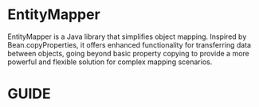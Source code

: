 # EntityMapper
EntityMapper is a Java library that simplifies object mapping.  Inspired by Bean.copyProperties, it offers enhanced functionality for transferring data between objects, going beyond basic property copying to provide a more powerful and flexible solution for complex mapping scenarios.

# GUIDE
